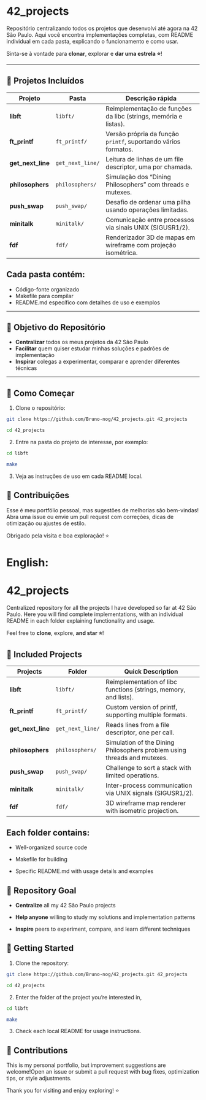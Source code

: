 # 42_projects

Repositório centralizando todos os projetos que desenvolvi até agora na 42 São Paulo. Aqui você encontra implementações completas, com README individual em cada pasta, explicando o funcionamento e como usar.

Sinta-se à vontade para **clonar**, explorar e **dar uma estrela ⭐**!

---

## 📂 Projetos Incluídos

| Projeto        | Pasta         | Descrição rápida                                                  |
| -------------- | ------------- | ----------------------------------------------------------------- |
| **libft**      | `libft/`      | Reimplementação de funções da libc (strings, memória e listas).   |
| **ft_printf**  | `ft_printf/`  | Versão própria da função `printf`, suportando vários formatos.    |
| **get_next_line** | `get_next_line/` | Leitura de linhas de um file descriptor, uma por chamada.      |
| **philosophers** | `philosophers/`  | Simulação dos “Dining Philosophers” com threads e mutexes.   |
| **push_swap**  | `push_swap/`  | Desafio de ordenar uma pilha usando operações limitadas.         |
| **minitalk**   | `minitalk/`   | Comunicação entre processos via sinais UNIX (SIGUSR1/2).         |
| **fdf**        | `fdf/`        | Renderizador 3D de mapas em wireframe com projeção isométrica.    |

## Cada pasta contém:
- Código-fonte organizado  
- Makefile para compilar  
- README.md específico com detalhes de uso e exemplos  

---

## 🎯 Objetivo do Repositório

- **Centralizar** todos os meus projetos da 42 São Paulo  
- **Facilitar** quem quiser estudar minhas soluções e padrões de implementação  
- **Inspirar** colegas a experimentar, comparar e aprender diferentes técnicas  

---

## 🚀 Como Começar

1. Clone o repositório:

```bash
git clone https://github.com/Bruno-nog/42_projects.git 42_projects

cd 42_projects
```
2. Entre na pasta do projeto de interesse, por exemplo:

```bash
cd libft

make
```
3. Veja as instruções de uso em cada README local.

## 🤝 Contribuições

Esse é meu portfólio pessoal, mas sugestões de melhorias são bem-vindas!
Abra uma issue ou envie um pull request com correções, dicas de otimização ou ajustes de estilo.

Obrigado pela visita e boa exploração! ⭐

# English:

# 42_projects

Centralized repository for all the projects I have developed so far at 42 São Paulo. Here you will find complete implementations, with an individual README in each folder explaining functionality and usage.

Feel free to **clone**, explore, **and star ⭐**!

## 📂 Included Projects

| Projects        | Folder         | Quick Description                                                |
| -------------- | ------------- | ----------------------------------------------------------------- |
| **libft**      | `libft/`      | Reimplementation of libc functions (strings, memory, and lists).   |
| **ft_printf**  | `ft_printf/`  | Custom version of printf, supporting multiple formats.               |
| **get_next_line** | `get_next_line/` | Reads lines from a file descriptor, one per call.        |
| **philosophers** | `philosophers/`  | Simulation of the Dining Philosophers problem using threads and mutexes.   |
| **push_swap**  | `push_swap/`  | Challenge to sort a stack with limited operations.                |
| **minitalk**   | `minitalk/`   | Inter-process communication via UNIX signals (SIGUSR1/2).         |
| **fdf**        | `fdf/`        | 3D wireframe map renderer with isometric projection.    |

## Each folder contains:

- Well-organized source code

- Makefile for building

- Specific README.md with usage details and examples

## 🎯 Repository Goal

- **Centralize** all my 42 São Paulo projects

- **Help anyone** willing to study my solutions and implementation patterns

- **Inspire** peers to experiment, compare, and learn different techniques

## 🚀 Getting Started

1. Clone the repository:
```bash
git clone https://github.com/Bruno-nog/42_projects.git 42_projects

cd 42_projects
```
2. Enter the folder of the project you’re interested in,

```bash
cd libft

make
```
3. Check each local README for usage instructions.

## 🤝 Contributions

This is my personal portfolio, but improvement suggestions are welcome!Open an issue or submit a pull request with bug fixes, optimization tips, or style adjustments.

Thank you for visiting and enjoy exploring! ⭐

